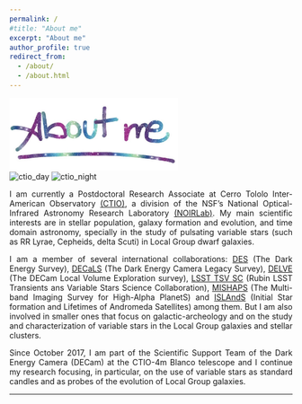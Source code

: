 ```yaml
---
permalink: /
#title: "About me"
excerpt: "About me"
author_profile: true
redirect_from: 
  - /about/
  - /about.html
---
```


<img src="/images/ab_cemv.jpg" alt="abme" style="width:300px;"/>

<!-- <img src="https://nationalastro.org/wp-content/uploads/2019/09/CTIO-Sunset2560x1000.jpg" alt="ctio_day" style="width:300px;"/> -->

<div>
<img src="https://nationalastro.org/wp-content/uploads/2019/09/CTIO-Sunset2560x1000.jpg" alt="ctio_day" style="width:54%">
<img src="https://photos.smugmug.com/photos/i-JD8mnH4/0/X2/i-JD8mnH4-X2.jpg" alt="ctio_night" style="width:45%">
<p></p>
</div>

 
<div style="text-align: justify"> 
I am currently a Postdoctoral Research Associate at Cerro Tololo Inter-American Observatory <a href="http://www.ctio.noao.edu/noao/">(CTIO)</a>, a division of the NSF’s National Optical-Infrared Astronomy Research Laboratory <a href="https://nationalastro.org/">(NOIRLab)</a>. My main scientific interests are in stellar population, galaxy formation and evolution, and time domain astronomy, specially in the study of pulsating variable stars (such as RR Lyrae, Cepheids, delta Scuti) in Local Group dwarf galaxies.
<p></p>
</div>

<div style="text-align: justify"> 
I am a member of several international collaborations: <a href="https://www.darkenergysurvey.org/">DES</a> (The Dark Energy Survey), <a href="https://www.legacysurvey.org/decamls/">DECaLS</a> (The Dark Energy Camera Legacy Survey), <a href="https://delve-survey.github.io/">DELVE</a> (The DECam Local Volume Exploration survey), <a href="https://lsst-tvssc.github.io/">LSST TSV SC</a> (Rubin LSST Transients ans Variable Stars Science Collaboration), <a href="https://u.osu.edu/mpenny/2018/12/28/introducing-mishaps-the-multi-band-imaging-survey-for-high-alpha-planets/">MISHAPS</a> (The Multi-band Imaging Survey for High-Alpha PlanetS) and <a href="https://ui.adsabs.harvard.edu/abs/2014hst..prop13739S/abstract">ISLAndS</a> (Initial Star formation and Lifetimes of Andromeda Satellites) among them. But I am also involved in smaller ones that focus on galactic-archeology and on the study and characterization of variable stars in the Local Group galaxies and stellar clusters.
<p></p>
</div>

<div style="text-align: justify"> 
Since October 2017, I am part of the Scientific Support Team of the Dark Energy Camera (DECam) at the CTIO-4m Blanco telescope and I continue my research focusing, in particular, on the use of variable stars as standard candles and as probes of the evolution of Local Group galaxies.
<p></p>
</div>
<hr>
